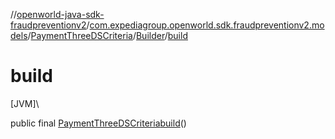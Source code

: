 //[openworld-java-sdk-fraudpreventionv2](../../../../index.md)/[com.expediagroup.openworld.sdk.fraudpreventionv2.models](../../index.md)/[PaymentThreeDSCriteria](../index.md)/[Builder](index.md)/[build](build.md)

# build

[JVM]\

public final [PaymentThreeDSCriteria](../index.md)[build](build.md)()
